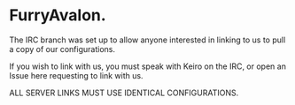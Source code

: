 # FurryAvalon.

The IRC branch was set up to allow anyone interested in linking to us to pull a copy of our configurations.

If you wish to link with us, you must speak with Keiro on the IRC, or open an Issue here requesting to link with us.

ALL SERVER LINKS MUST USE IDENTICAL CONFIGURATIONS.
